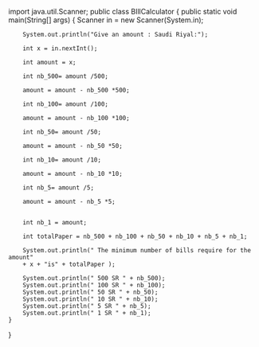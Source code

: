 
import java.util.Scanner;
public class BIllCalculator
{
    public static void main(String[] args)
    {
        Scanner in = new Scanner(System.in);
        
        System.out.println("Give an amount : Saudi Riyal:");
        
        int x = in.nextInt();
        
        int amount = x;
        
        int nb_500= amount /500;
        
        amount = amount - nb_500 *500;
        
        int nb_100= amount /100;
        
        amount = amount - nb_100 *100;
        
        int nb_50= amount /50;
        
        amount = amount - nb_50 *50;
        
        int nb_10= amount /10;
        
        amount = amount - nb_10 *10;
        
        int nb_5= amount /5;
        
        amount = amount - nb_5 *5;
        
        
        int nb_1 = amount;
        
        int totalPaper = nb_500 + nb_100 + nb_50 + nb_10 + nb_5 + nb_1;
        
        System.out.println(" The minimum number of bills require for the amount"
        + x + "is" + totalPaper );
        
        System.out.println(" 500 SR " + nb_500);
        System.out.println(" 100 SR " + nb_100);
        System.out.println(" 50 SR " + nb_50);
        System.out.println(" 10 SR " + nb_10);
        System.out.println(" 5 SR " + nb_5);
        System.out.println(" 1 SR " + nb_1); 
    }
}
